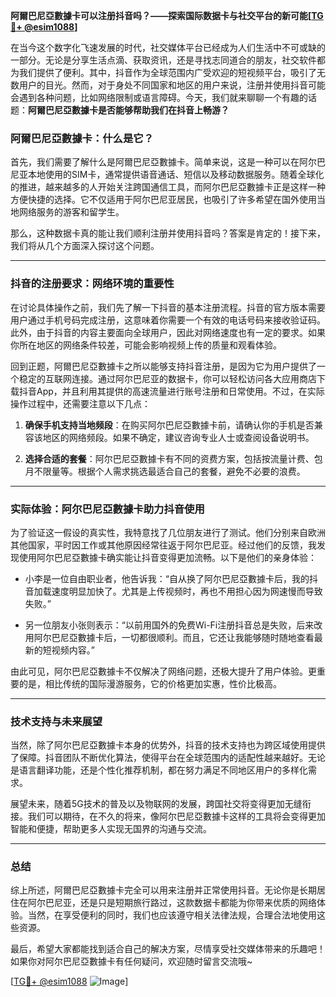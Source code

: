 **阿爾巴尼亞數據卡可以注册抖音吗？——探索国际数据卡与社交平台的新可能[[TG💪+ @esim1088](https://t.me/s/esim1088)]**

在当今这个数字化飞速发展的时代，社交媒体平台已经成为人们生活中不可或缺的一部分。无论是分享生活点滴、获取资讯，还是寻找志同道合的朋友，社交软件都为我们提供了便利。其中，抖音作为全球范围内广受欢迎的短视频平台，吸引了无数用户的目光。然而，对于身处不同国家和地区的用户来说，注册并使用抖音可能会遇到各种问题，比如网络限制或语言障碍。今天，我们就来聊聊一个有趣的话题：**阿爾巴尼亞數據卡是否能够帮助我们在抖音上畅游？**

### 阿爾巴尼亞數據卡：什么是它？

首先，我们需要了解什么是阿爾巴尼亞數據卡。简单来说，这是一种可以在阿尔巴尼亚本地使用的SIM卡，通常提供语音通话、短信以及移动数据服务。随着全球化的推进，越来越多的人开始关注跨国通信工具，而阿尔巴尼亞數據卡正是这样一种方便快捷的选择。它不仅适用于阿尔巴尼亚居民，也吸引了许多希望在国外使用当地网络服务的游客和留学生。

那么，这种数据卡真的能让我们顺利注册并使用抖音吗？答案是肯定的！接下来，我们将从几个方面深入探讨这个问题。

---

### 抖音的注册要求：网络环境的重要性

在讨论具体操作之前，我们先了解一下抖音的基本注册流程。抖音的官方版本需要用户通过手机号码完成注册，这意味着你需要一个有效的电话号码来接收验证码。此外，由于抖音的内容主要面向全球用户，因此对网络速度也有一定的要求。如果你所在地区的网络条件较差，可能会影响视频上传的质量和观看体验。

回到正题，阿爾巴尼亞數據卡之所以能够支持抖音注册，是因为它为用户提供了一个稳定的互联网连接。通过阿尔巴尼亚的数据卡，你可以轻松访问各大应用商店下载抖音App，并且利用其提供的高速流量进行账号注册和日常使用。不过，在实际操作过程中，还需要注意以下几点：

1. **确保手机支持当地频段**：在购买阿尔巴尼亞數據卡前，请确认你的手机是否兼容该地区的网络频段。如果不确定，建议咨询专业人士或查阅设备说明书。
   
2. **选择合适的套餐**：阿尔巴尼亞數據卡有不同的资费方案，包括按流量计费、包月不限量等。根据个人需求挑选最适合自己的套餐，避免不必要的浪费。

---

### 实际体验：阿尔巴尼亞數據卡助力抖音使用

为了验证这一假设的真实性，我特意找了几位朋友进行了测试。他们分别来自欧洲其他国家，平时因工作或其他原因经常往返于阿尔巴尼亚。经过他们的反馈，我发现使用阿尔巴尼亞數據卡确实能让抖音变得更加流畅。以下是他们的亲身体验：

- 小李是一位自由职业者，他告诉我：“自从换了阿尔巴尼亞數據卡后，我的抖音加载速度明显加快了。尤其是上传视频时，再也不用担心因为网速慢而导致失败。”
  
- 另一位朋友小张则表示：“以前用国外的免费Wi-Fi注册抖音总是失败，后来改用阿尔巴尼亞數據卡后，一切都很顺利。而且，它还让我能够随时随地查看最新的短视频内容。”

由此可见，阿尔巴尼亞數據卡不仅解决了网络问题，还极大提升了用户体验。更重要的是，相比传统的国际漫游服务，它的价格更加实惠，性价比极高。

---

### 技术支持与未来展望

当然，除了阿尔巴尼亞數據卡本身的优势外，抖音的技术支持也为跨区域使用提供了保障。抖音团队不断优化算法，使得平台在全球范围内的适配性越来越好。无论是语言翻译功能，还是个性化推荐机制，都在努力满足不同地区用户的多样化需求。

展望未来，随着5G技术的普及以及物联网的发展，跨国社交将变得更加无缝衔接。我们可以期待，在不久的将来，像阿尔巴尼亞數據卡这样的工具将会变得更加智能和便捷，帮助更多人实现无国界的沟通与交流。

---

### 总结

综上所述，阿爾巴尼亞數據卡完全可以用来注册并正常使用抖音。无论你是长期居住在阿尔巴尼亚，还是只是短期旅行路过，这款数据卡都能为你带来优质的网络体验。当然，在享受便利的同时，我们也应该遵守相关法律法规，合理合法地使用这些资源。

最后，希望大家都能找到适合自己的解决方案，尽情享受社交媒体带来的乐趣吧！如果你对阿尔巴尼亞數據卡有任何疑问，欢迎随时留言交流哦~ 

[[TG💪+ @esim1088](https://t.me/s/esim1088) ![Image](https://i.postimg.cc/4NQfJmqS/Snipaste-2025-05-13-00-14-12.png)]